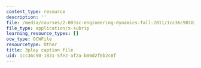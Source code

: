 ```yaml
---
content_type: resource
description: ''
file: /media/courses/2-003sc-engineering-dynamics-fall-2011/1cc36c9018315fe2af2ab00d2f0b2c0f_qrbCpv3Sv34.vtt
file_type: application/x-subrip
learning_resource_types: []
ocw_type: OCWFile
resourcetype: Other
title: 3play caption file
uid: 1cc36c90-1831-5fe2-af2a-b00d2f0b2c0f
---
```

